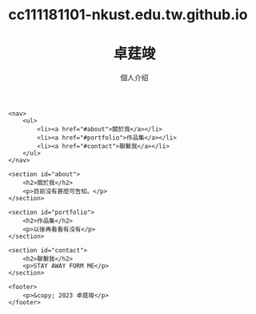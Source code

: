# cc111181101-nkust.edu.tw.github.io
<!DOCTYPE html>
<html lang="en">
<head>
    <meta charset="UTF-8">
    <meta name="viewport" content="width=device-width, initial-scale=1.0">
    <title>個人介绍</title>
    <link rel="stylesheet" href="styles.css"> <!-- 这里可以链接你的CSS样式表 -->
</head>
<body>
    <header>
        <h1>卓莛竣</h1>
        <p>個人介绍</p>
    </header>
    
    <nav>
        <ul>
            <li><a href="#about">關於我</a></li>
            <li><a href="#portfolio">作品集</a></li>
            <li><a href="#contact">聯繫我</a></li>
        </ul>
    </nav>
    
    <section id="about">
        <h2>關於我</h2>
        <p>目前沒有甚麼可告知。</p>
    </section>
    
    <section id="portfolio">
        <h2>作品集</h2>
        <p>以後再看看有沒有</p>
    </section>
    
    <section id="contact">
        <h2>聯繫我</h2>
        <p>STAY AWAY FORM ME</p>
    </section>
    
    <footer>
        <p>&copy; 2023 卓莛竣</p>
    </footer>
</body>
</html>
